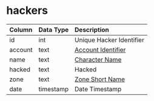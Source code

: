 # hackers

| Column | Data Type | Description |
| :--- | :--- | :--- |
| id | int | Unique Hacker Identifier |
| account | text | [Account Identifier](../../../schema/categories/admin/account.md) |
| name | text | [Character Name](../../../schema/categories/admin/character_data.md) |
| hacked | text | Hacked |
| zone | text | [Zone Short Name](../../../../categories/zones/zone-list) |
| date | timestamp | Date Timestamp |

